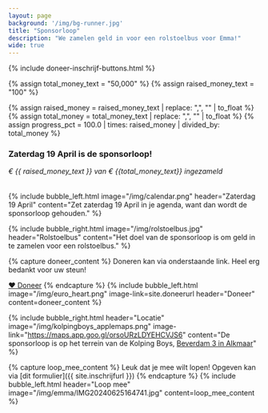 ```yaml
---
layout: page
background: '/img/bg-runner.jpg'
title: "Sponsorloop"
description: "We zamelen geld in voor een rolstoelbus voor Emma!"
wide: true
---
```


<div class="col-lg-11 mx-auto">
{% include doneer-inschrijf-buttons.html %}
</div>

<!-- Type the raised and total amount of money here -->
{% assign total_money_text = "50,000" %}
{% assign raised_money_text = "100" %}
<!-- This calculates the percentage, which is used for the progress bar -->
{% assign raised_money = raised_money_text | replace: ",", "" | to_float %}
{% assign total_money = total_money_text | replace: ",", "" | to_float %}
{% assign progress_pct = 100.0 | times: raised_money | divided_by: total_money %}

<div class="progress-bg col-lg-11 mx-auto">
    <h3 id="countdown">Zaterdag 19 April is de sponsorloop! </h3>
    <div class="progress">
        <div class="progress-bar active" role="progressbar" aria-valuemin="0" aria-valuemax="100" style="width: {{ progress_pct }}%;" aria-valuenow="{{ progress_pct }}">
        </div>
    </div>
    <h6 style="margin-top: 10px;">€ {{ raised_money_text }} van € {{total_money_text}} ingezameld</h6>
</div>

{% include bubble_left.html image="/img/calendar.png" header="Zaterdag 19 April"
content="Zet zaterdag 19 April in je agenda, want dan wordt de sponsorloop gehouden." %}

{% include bubble_right.html image="/img/rolstoelbus.jpg" header="Rolstoelbus"
content="Het doel van de sponsorloop is om geld in te zamelen voor een rolstoelbus." %}


{% capture doneer_content %}
Doneren kan via onderstaande link. Heel erg bedankt voor uw steun!

<a class="btn-xl btn-danger col-5" href="{{ site.doneerurl }}">&#10084;&#65038; Doneer</a>
{% endcapture %}
{% include bubble_left.html image="/img/euro_heart.png" image-link=site.doneerurl header="Doneer"
content=doneer_content %}

{% include bubble_right.html header="Locatie"
image="/img/kolpingboys_applemaps.png" image-link="https://maps.app.goo.gl/orsoURzLDYEHCVJS6"
content="De sponsorloop is op het terrein van de Kolping Boys, [Beverdam 3 in Alkmaar](https://maps.app.goo.gl/orsoURzLDYEHCVJS6)" %}


{% capture loop_mee_content %}
Leuk dat je mee wilt lopen! Opgeven kan via [dit formulier]({{ site.inschrijfurl }})
{% endcapture %}
{% include bubble_left.html header="Loop mee" image="/img/emma/IMG20240625164741.jpg"
content=loop_mee_content %}
